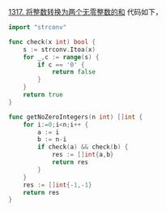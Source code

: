 [1317. 将整数转换为两个无零整数的和](https://leetcode.cn/problems/convert-integer-to-the-sum-of-two-no-zero-integers/description/)
代码如下，
```go
import "strconv"

func check(x int) bool {
    s := strconv.Itoa(x)
    for _,c := range(s) {
        if c == '0' {
            return false 
        }
    }
    return true 
}

func getNoZeroIntegers(n int) []int {
    for i:=0;i<n;i++ {
        a := i 
        b := n-i 
        if check(a) && check(b) {
            res := []int{a,b}
            return res 
        }
    }
    res := []int{-1,-1}
    return res 
}
```